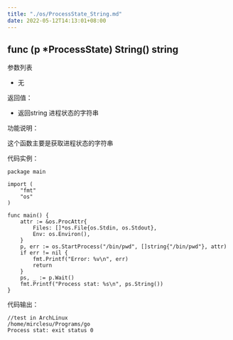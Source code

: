 ```yaml
---
title: "./os/ProcessState_String.md"
date: 2022-05-12T14:13:01+08:00
---
```

## func (p *ProcessState) String() string

参数列表

- 无

返回值：

- 返回string 进程状态的字符串

功能说明：

这个函数主要是获取进程状态的字符串

代码实例：

    package main

    import (
        "fmt"
        "os"
    )

    func main() {
        attr := &os.ProcAttr{
            Files: []*os.File{os.Stdin, os.Stdout},
            Env: os.Environ(),
        }
        p, err := os.StartProcess("/bin/pwd", []string{"/bin/pwd"}, attr)
        if err != nil {
            fmt.Printf("Error: %v\n", err)
            return
        }
        ps, _ := p.Wait()
        fmt.Printf("Process stat: %s\n", ps.String())
    }

代码输出：

    //test in ArchLinux
    /home/mirclesu/Programs/go
    Process stat: exit status 0

